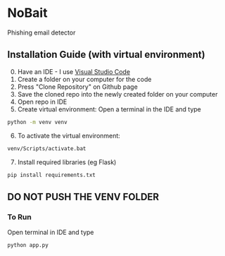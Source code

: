 # NoBait

Phishing email detector 

## Installation Guide (with virtual environment)
0. Have an IDE - I use [Visual Studio Code](https://code.visualstudio.com/download)
1. Create a folder on your computer for the code
2. Press "Clone Repository" on Github page
3. Save the cloned repo into the newly created folder on your computer
4. Open repo in IDE
5. Create virtual environment: Open a terminal in the IDE and type
````bash 
python -m venv venv
````
6. To activate the virtual environment:
````bash 
venv/Scripts/activate.bat   
````
7. Install required libraries (eg Flask)
````bash
pip install requirements.txt
````

## DO NOT PUSH THE VENV FOLDER

### To Run 
Open terminal in IDE and type
````bash
python app.py
```` 
